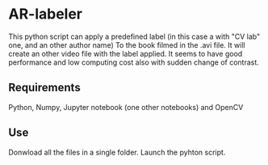 # AR-labeler
This python script can apply a predefined label (in this case a with "CV lab" one, and an other author name)
To the book filmed in the .avi file. It will create an other video file with the label applied.
It seems to have good performance and low computing cost also with sudden change of contrast. 

## Requirements
Python, Numpy, Jupyter notebook (one other notebooks) and OpenCV

## Use
Donwload all the files in a single folder.
Launch the pyhton script.
